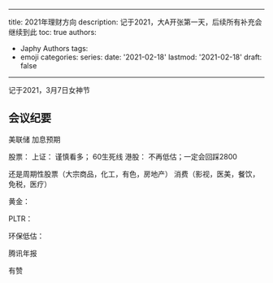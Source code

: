 
---
title: 2021年理财方向
description: 记于2021，大A开张第一天，后续所有补充会继续到此
toc: true
authors:
  - Japhy Authors
tags:
  - emoji
categories:
series:
date: '2021-02-18'
lastmod: '2021-02-18'
draft: false
---

记于2021，3月7日女神节
<!--more-->





## 会议纪要
美联储 加息预期

股票： 
    上证：
    谨慎看多； 60生死线
    港股：
    不再低估；一定会回踩2800

还是周期性股票（大宗商品，化工，有色，房地产）
消费（影视，医美，餐饮，免税，医疗）

黄金：

PLTR：

环保低估：

腾讯年报

有赞



